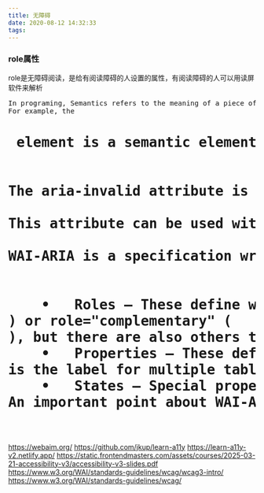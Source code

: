 ```yaml
---
title: 无障碍
date: 2020-08-12 14:32:33
tags:
---
```



### role属性
role是无障碍阅读，是给有阅读障碍的人设置的属性，有阅读障碍的人可以用读屏软件来解析

<pre>
In programing, Semantics refers to the meaning of a piece of code — for example "what effect does running that line of JavaScript have?", or "what purpose or role does that HTML element have" (rather than "what does it look like?".)
For example, the <h1> element is a semantic element, which gives the text it wraps around the role (or meaning) of "a top level heading on your page."


The aria-invalid attribute is used to indicate that the value entered into an input field does not conform to the format expected by the application.This may include formats such as email addresses or telephone numbers. aria-invalid can also be used to indicate that a required field has not been filled in.The attribute should be programmatically set as a result of a validation process.

This attribute can be used with any typical HTML form element; it is not limited to elements that have an ARIA role assigned.

WAI-ARIA is a specification written by the W3C, defining a set of additional HTML attributes that can be applied to elements to provide additional semantics and improve accessibility wherever it is lacking. There are three main features defined in the spec:


	•	Roles — These define what an element is or does. Many of these are so-called landmark roles, which largely duplicate the semantic value of HTML5 structural elements e.g. role="navigation" (<nav>) or role="complementary" (<aside>), but there are also others that describe different pages structures, such as role="banner", role="search", role="tabgroup", role="tab", etc., which are commonly found in UIs.
	•	Properties — These define properties of elements, which can be used to give them extra meaning or semantics. As an example, aria-required="true"specifies that a form input needs to be filled in to be valid, whereas aria-labelledby="label" allows you to put an ID on an element, then reference it as being the label for anything else on the page, including multiple elements, which is not possible using <label for="input">. As an example, you could use aria-labelledby to specify that a key description contained in a <div>is the label for multiple table cells, or you could use it as an alternative to image alt text — specify existing information on the page as an image's alt text, rather than having to repeat it inside the alt attribute. You can see an example of this at Text alternatives.
	•	States — Special properties that define the current conditions of elements, such as aria-disabled="true", which specifies to a screenreader that a form input is currently disabled. States differ from properties in that properties don't change throughout the lifecycle of an app, whereas states can change, generally programmatically via JavaScript.
An important point about WAI-ARIA attributes is that they don't affect anything about the web page, except for the information exposed by the browser's accessibility APIs (where screenreaders get their information from). WAI-ARIA doesn't affect webpage structure, the DOM, etc., although the attributes can be useful for selecting elements by CSS.

</pre>

https://webaim.org/
https://github.com/jkup/learn-a11y
https://learn-a11y-v2.netlify.app/
https://static.frontendmasters.com/assets/courses/2025-03-21-accessibility-v3/accessibility-v3-slides.pdf
https://www.w3.org/WAI/standards-guidelines/wcag/wcag3-intro/
https://www.w3.org/WAI/standards-guidelines/wcag/